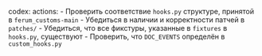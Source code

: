 codex:
  actions:
    - Проверить соответствие `hooks.py` структуре, принятой в `ferum_customs-main`
    - Убедиться в наличии и корректности патчей в `patches/`
    - Убедиться, что все фикстуры, указанные в `fixtures` в `hooks.py`, существуют
    - Проверить, что `DOC_EVENTS` определён в `custom_hooks.py`
